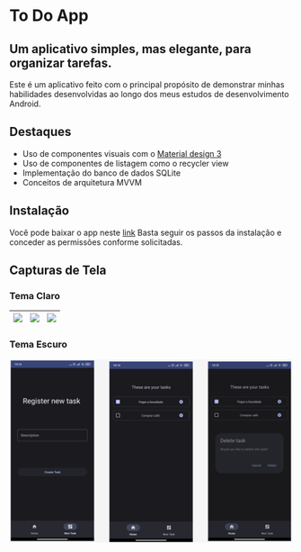 # To Do App

## Um aplicativo simples, mas elegante, para organizar tarefas.


Este é um aplicativo feito com o principal propósito de demonstrar minhas habilidades desenvolvidas
ao longo dos meus estudos de desenvolvimento Android.

## Destaques

- Uso de componentes visuais com o [Material design 3](https://m3.material.io/)
- Uso de componentes de listagem como o  recycler view
- Implementação do banco de dados SQLite
- Conceitos de arquitetura MVVM

## Instalação
Você pode baixar o app neste [link](https://github.com/TMendes-lucca/Todoapp/releases/tag/1.0)
Basta seguir os passos da instalação e conceder as permissões conforme solicitadas.

## Capturas de Tela

### Tema Claro

| <img src="\assets\taskapp1.png" height="450"/> | <img src="\assets\taskapp2.png" height="450"/> | <img src="\assets\taskapp3.png" height="450"/> |
|:----------------------------------------------:|:----------------------------------------------:|:----------------------------------------------:|

### Tema Escuro

<img src="\assets\temaescuro.png"/>